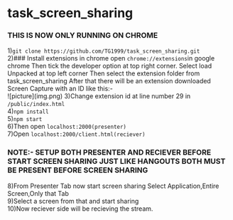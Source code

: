 # task_screen_sharing
<h3>THIS IS NOW ONLY RUNNING ON CHROME</h3>
1)<code>git clone https://github.com/TG1999/task_screen_sharing.git</code><br>
2)### Install extensions in chrome </h3>
open <code>chrome://extensions</code>in google chrome
Then tick the developer option at top right corner.
Select load Unpacked at top left corner
Then select the extension folder from task_screen_sharing
After that there will be an extension downloaded Screen Capture with an ID like this:-<br>
![picture](img.png)
3)Change extension id at line number 29 in <code>/public/index.html</code> <br>
4)<code>npm install</code><br>
5)<code>npm start</code><br>
6)Then open <code>localhost:2000(presenter)</code><br>
7)Open <code>localhost:2000/client.html(reciever)</code><br>
<h3>NOTE:- SETUP BOTH PRESENTER AND RECIEVER BEFORE START SCREEN SHARING JUST LIKE HANGOUTS BOTH MUST BE PRESENT BEFORE SCREEN SHARING</h3>
8)From Presenter Tab now start screen sharing Select Application,Entire Screen,Only that Tab<br>
9)Select a screen from that and start sharing<br>
10)Now reciever side will be recieving the stream.
